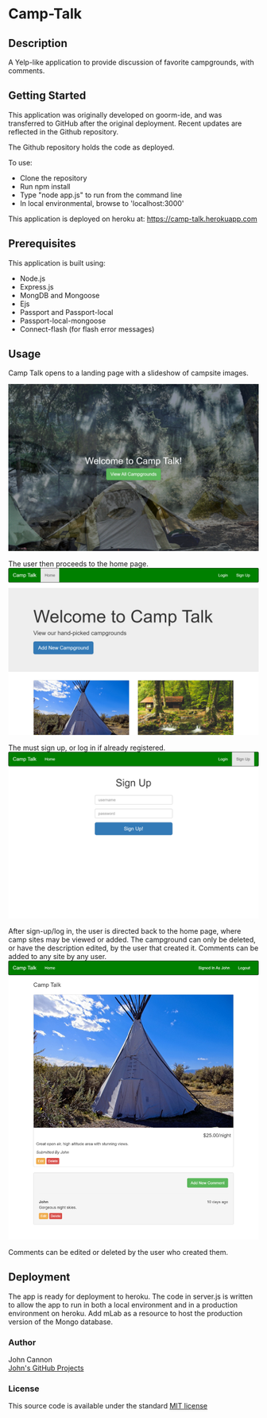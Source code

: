 # Camp-Talk

## Description

A Yelp-like application to provide discussion of favorite campgrounds, with comments.

## Getting Started

This application was originally developed on goorm-ide, and was transferred to GitHub after the original deployment. Recent updates are reflected in the Github repository.

The Github repository holds the code as deployed.

To use:

- Clone the repository
- Run npm install
- Type "node app.js" to run from the command line
- In local environmental, browse to 'localhost:3000'

This application is deployed on heroku at: https://camp-talk.herokuapp.com

## Prerequisites

This application is built using:

- Node.js
- Express.js
- MongDB and Mongoose
- Ejs
- Passport and Passport-local
- Passport-local-mongoose
- Connect-flash (for flash error messages)

## Usage

Camp Talk opens to a landing page with a slideshow of campsite images.

<img src="public\images\camp-talk-landing.png" alt="camp talk landing page">

The user then proceeds to the home page.
<img src="public\images\camp-talk-home.png" alt="camp talk home page">

The must sign up, or log in if already registered.
<img src="public\images\camp-talk-signin.png" alt="camp talk sign-in page">

After sign-up/log in, the user is directed back to the home page, where camp sites may be viewed or added. The campground can only be deleted, or have the description edited, by the user that created it. Comments can be added to any site by any user.
<img src="public\images\camp-talk-cg-comment.png" alt="camp talk sign-in page">

Comments can be edited or deleted by the user who created them.

## Deployment

The app is ready for deployment to heroku. The code in server.js is written to allow the app to run in both a local environment and in a production environment on heroku. Add mLab as a resource to host the production version of the Mongo database.

### Author

John Cannon  
<a href="https://github.com/frunox/" alt="John Cannon's GitHub Projects">John's GitHub Projects</a>

### License

This source code is available under the standard <a href="https://opensource.org/licenses/MIT">MIT license</a>
